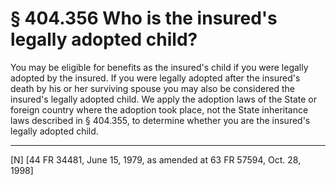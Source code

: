 # § 404.356   Who is the insured's legally adopted child?

You may be eligible for benefits as the insured's child if you were legally adopted by the insured. If you were legally adopted after the insured's death by his or her surviving spouse you may also be considered the insured's legally adopted child. We apply the adoption laws of the State or foreign country where the adoption took place, not the State inheritance laws described in § 404.355, to determine whether you are the insured's legally adopted child.



---

[N] [44 FR 34481, June 15, 1979, as amended at 63 FR 57594, Oct. 28, 1998]




